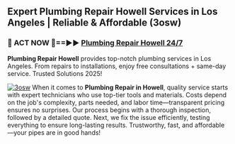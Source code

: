 ## Expert Plumbing Repair Howell Services in Los Angeles | Reliable & Affordable (3osw)  

<h3>🚿 ACT NOW 🌟==►► <a href="https://tinyurl.com/2ne6vx2x" rel="nofollow">Plumbing Repair Howell 24/7</a></h3>

**Plumbing Repair Howell** provides top-notch plumbing services in Los Angeles. From repairs to installations, enjoy free consultations + same-day service. Trusted Solutions 2025!

[![3osw](https://i.imgur.com/4PFF4AK.jpeg)](https://tinyurl.com/2ne6vx2x)
When it comes to **Plumbing Repair in Howell**, quality service starts with expert technicians who use top-tier tools and materials. Costs depend on the job's complexity, parts needed, and labor time—transparent pricing ensures no surprises. Our process begins with a thorough inspection, followed by a detailed quote. Next, we fix the issue efficiently, testing everything to ensure long-lasting results. Trustworthy, fast, and affordable—your pipes are in good hands!